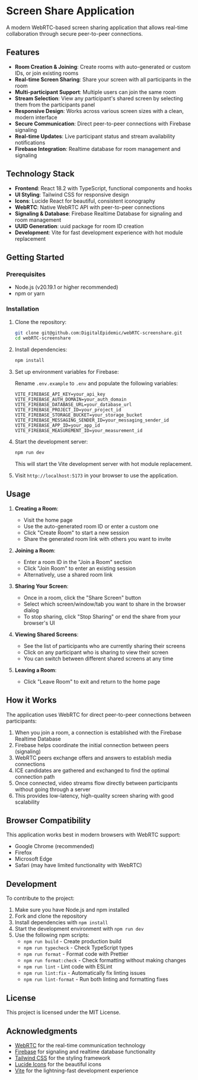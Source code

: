 # Screen Share Application

A modern WebRTC-based screen sharing application that allows real-time collaboration through secure peer-to-peer connections.

## Features

- **Room Creation & Joining**: Create rooms with auto-generated or custom IDs, or join existing rooms
- **Real-time Screen Sharing**: Share your screen with all participants in the room
- **Multi-participant Support**: Multiple users can join the same room
- **Stream Selection**: View any participant's shared screen by selecting them from the participants panel
- **Responsive Design**: Works across various screen sizes with a clean, modern interface
- **Secure Communication**: Direct peer-to-peer connections with Firebase signaling
- **Real-time Updates**: Live participant status and stream availability notifications
- **Firebase Integration**: Realtime database for room management and signaling

## Technology Stack

- **Frontend**: React 18.2 with TypeScript, functional components and hooks
- **UI Styling**: Tailwind CSS for responsive design
- **Icons**: Lucide React for beautiful, consistent iconography
- **WebRTC**: Native WebRTC API with peer-to-peer connections
- **Signaling & Database**: Firebase Realtime Database for signaling and room management
- **UUID Generation**: uuid package for room ID creation
- **Development**: Vite for fast development experience with hot module replacement

## Getting Started

### Prerequisites

- Node.js (v20.19.1 or higher recommended)
- npm or yarn

### Installation

1. Clone the repository:

   ```bash
   git clone git@github.com:DigitalEpidemic/webRTC-screenshare.git
   cd webRTC-screenshare
   ```

2. Install dependencies:

   ```bash
   npm install
   ```

3. Set up environment variables for Firebase:
   
   Rename `.env.example` to `.env` and populate the following variables:

   ```
   VITE_FIREBASE_API_KEY=your_api_key
   VITE_FIREBASE_AUTH_DOMAIN=your_auth_domain
   VITE_FIREBASE_DATABASE_URL=your_database_url
   VITE_FIREBASE_PROJECT_ID=your_project_id
   VITE_FIREBASE_STORAGE_BUCKET=your_storage_bucket
   VITE_FIREBASE_MESSAGING_SENDER_ID=your_messaging_sender_id
   VITE_FIREBASE_APP_ID=your_app_id
   VITE_FIREBASE_MEASUREMENT_ID=your_measurement_id
   ```

4. Start the development server:

   ```bash
   npm run dev
   ```

   This will start the Vite development server with hot module replacement.

5. Visit `http://localhost:5173` in your browser to use the application.

## Usage

1. **Creating a Room**:

   - Visit the home page
   - Use the auto-generated room ID or enter a custom one
   - Click "Create Room" to start a new session
   - Share the generated room link with others you want to invite

2. **Joining a Room**:

   - Enter a room ID in the "Join a Room" section
   - Click "Join Room" to enter an existing session
   - Alternatively, use a shared room link

3. **Sharing Your Screen**:

   - Once in a room, click the "Share Screen" button
   - Select which screen/window/tab you want to share in the browser dialog
   - To stop sharing, click "Stop Sharing" or end the share from your browser's UI

4. **Viewing Shared Screens**:

   - See the list of participants who are currently sharing their screens
   - Click on any participant who is sharing to view their screen
   - You can switch between different shared screens at any time

5. **Leaving a Room**:
   - Click "Leave Room" to exit and return to the home page

## How it Works

The application uses WebRTC for direct peer-to-peer connections between participants:

1. When you join a room, a connection is established with the Firebase Realtime Database
2. Firebase helps coordinate the initial connection between peers (signaling)
3. WebRTC peers exchange offers and answers to establish media connections
4. ICE candidates are gathered and exchanged to find the optimal connection path
5. Once connected, video streams flow directly between participants without going through a server
6. This provides low-latency, high-quality screen sharing with good scalability

## Browser Compatibility

This application works best in modern browsers with WebRTC support:

- Google Chrome (recommended)
- Firefox
- Microsoft Edge
- Safari (may have limited functionality with WebRTC)

## Development

To contribute to the project:

1. Make sure you have Node.js and npm installed
2. Fork and clone the repository
3. Install dependencies with `npm install`
4. Start the development environment with `npm run dev`
5. Use the following npm scripts:
   - `npm run build` - Create production build
   - `npm run typecheck` - Check TypeScript types
   - `npm run format` - Format code with Prettier
   - `npm run format:check` - Check formatting without making changes
   - `npm run lint` - Lint code with ESLint
   - `npm run lint:fix` - Automatically fix linting issues
   - `npm run lint-format` - Run both linting and formatting fixes

## License

This project is licensed under the MIT License.

## Acknowledgments

- [WebRTC](https://webrtc.org/) for the real-time communication technology
- [Firebase](https://firebase.google.com/) for signaling and realtime database functionality
- [Tailwind CSS](https://tailwindcss.com/) for the styling framework
- [Lucide Icons](https://lucide.dev/) for the beautiful icons
- [Vite](https://vitejs.dev/) for the lightning-fast development experience
